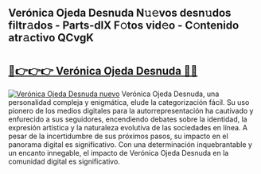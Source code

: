 ## Verónica Ojeda Desnuda N𝚞𝚎vos desn𝚞dos filtr𝚊dos - Parts-dlX F𝚘tos vid𝚎o - C𝚘ntenido atr𝚊ctivo QCvgK

# <h2><a href="http://mb4w0ia.tromn.icu/?c=Ver%c3%b3nica+Ojeda+Desnuda">🔗👉👉👉 Verónica Ojeda Desnuda 🔗🔗</a></h2>

[![Verónica Ojeda Desnuda nuevo](https://i.imgur.com/pEAQMta.gif)](http://mb4w0ia.tromn.icu/?c=Ver%c3%b3nica+Ojeda+Desnuda)
Verónica Ojeda Desnuda, una personalidad compleja y enigmática, elude la categorización fácil. Su uso pionero de los medios digitales para la autorrepresentación ha cautivado y enfurecido a sus seguidores, encendiendo debates sobre la identidad, la expresión artística y la naturaleza evolutiva de las sociedades en línea. A pesar de la incertidumbre de sus próximos pasos, su impacto en el panorama digital es significativo. Con una determinación inquebrantable y un encanto innegable, el impacto de Verónica Ojeda Desnuda en la comunidad digital es significativo.
